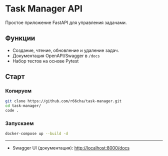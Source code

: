# Task Manager API

Простое приложение FastAPI для управления задачами.

## Функции

- Создание, чтение, обновление и удаление задач.
- Документация OpenAPI/Swagger в `/docs`
- Набор тестов на основе Pytest

## Старт

### Копируем

```bash
git clone https://github.com/r66cha/task-manager.git
cd task-manager/
code .
```

### Запускаем

```bash
docker-compose up --build -d
```

---

- Swagger UI (документация): [http://localhost:8000/docs](http://localhost:8000/docs)
